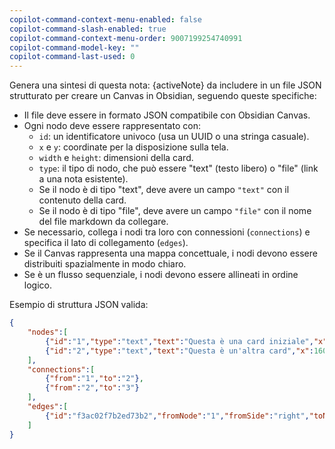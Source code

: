 ```yaml
---
copilot-command-context-menu-enabled: false
copilot-command-slash-enabled: true
copilot-command-context-menu-order: 9007199254740991
copilot-command-model-key: ""
copilot-command-last-used: 0
---
```

Genera una sintesi di questa nota: {activeNote} da includere in un file JSON strutturato per creare un Canvas in Obsidian, seguendo queste specifiche:

- Il file deve essere in formato JSON compatibile con Obsidian Canvas.
- Ogni nodo deve essere rappresentato con:
    - `id`: un identificatore univoco (usa un UUID o una stringa casuale).
    - `x` e `y`: coordinate per la disposizione sulla tela.
    - `width` e `height`: dimensioni della card.
    - `type`: il tipo di nodo, che può essere "text" (testo libero) o "file" (link a una nota esistente).
    - Se il nodo è di tipo "text", deve avere un campo `"text"` con il contenuto della card.
    - Se il nodo è di tipo "file", deve avere un campo `"file"` con il nome del file markdown da collegare.
- Se necessario, collega i nodi tra loro con connessioni (`connections`) e specifica il lato di collegamento (`edges`).
- Se il Canvas rappresenta una mappa concettuale, i nodi devono essere distribuiti spazialmente in modo chiaro.
- Se è un flusso sequenziale, i nodi devono essere allineati in ordine logico.

Esempio di struttura JSON valida:

```JSON
{
	"nodes":[
		{"id":"1","type":"text","text":"Questa è una card iniziale","x":-300,"y":-300,"width":320,"height":152},
		{"id":"2","type":"text","text":"Questa è un'altra card","x":160,"y":-300,"width":329,"height":111}
	],
	"connections":[
		{"from":"1","to":"2"},
		{"from":"2","to":"3"}
	],
	"edges":[
		{"id":"f3ac02f7b2ed73b2","fromNode":"1","fromSide":"right","toNode":"2","toSide":"left"}
	]
}
```